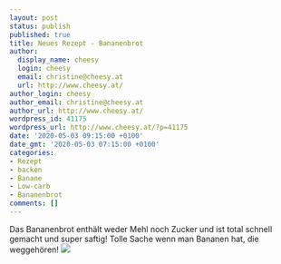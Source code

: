 ```yaml
---
layout: post
status: publish
published: true
title: Neues Rezept - Bananenbrot
author:
  display_name: cheesy
  login: cheesy
  email: christine@cheesy.at
  url: http://www.cheesy.at/
author_login: cheesy
author_email: christine@cheesy.at
author_url: http://www.cheesy.at/
wordpress_id: 41175
wordpress_url: http://www.cheesy.at/?p=41175
date: '2020-05-03 09:15:00 +0100'
date_gmt: '2020-05-03 07:15:00 +0100'
categories:
- Rezept
- backen
- Banane
- Low-carb
- Bananenbrot
comments: []
---
```

Das Bananenbrot enthält weder Mehl noch Zucker und ist total schnell gemacht und super saftig! Tolle Sache wenn man Bananen hat, die weggehören!
[![](http://www.cheesy.at/wp-content/uploads/Bananenbrot-9.jpg)](http://www.cheesy.at/rezepte/baeckereien/kuchen-und-torten/bananenbrot/)
